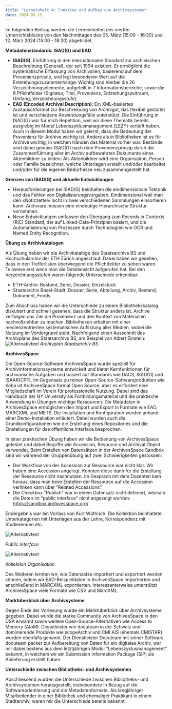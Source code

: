 ```yaml
---
title: "Lerneinheit 4: Funktion und Aufbau von Archivsystemen"
date: 2024-03-12
---
```

Im folgenden Beitrag werden die Lerneinheiten des vierten Unterrichtsblocks von den Nachmittagen des 05. März (15:00 - 16:30) und 12. März 2024 (15:00 - 18:30) abgebildet.
 
**Metadatenstandards: ISAD(G) und EAD**

- **ISAD(G)**: Einführung in den internationalen Standard zur archivischen Beschreibung (General), der seit 1994 existiert. Er ermöglicht die systematische Erfassung von Archivalien, basierend auf dem Provenienzprinzip, und legt besonderen Wert auf die Entstehungszusammenhänge. Wichtig sind hierbei die 26 Verzeichnungselemente, aufgeteilt in 7 Informationsbereiche, sowie die 6 Pflichtfelder (Signatur, Titel, Provenienz, Entstehungszeitraum, Umfang, Verzeichnungsstufe).
- **EAD (Encoded Archival Description)**: Ein XML-basiertes Austauschformat zur Beschreibung von Archivgut, das flexibel gestaltet ist und verschiedene Anwendungsfälle unterstützt.
Die Einführung in ISAD(G) war für mich Repetition, weil wir diese Thematik bereits ausgiebig im Modul Lebenszyklusmanagement (LEZY) vertieft haben. Auch in diesem Modul haben wir gelernt, dass die Bedeutung der Provenienz für Archive wichtig ist. Anders als in Bibliotheken ist es für Archive wichtig, in welchen Händen das Material vorher war. Bestände sind dabei gemäss ISAD(G) nach dem Provenienzprinzip durch die Zusammenführung aller im Archiv aufbewahrten Dokumente eines Aktenbildner zu bilden: Als Aktenbildner wird eine Organisation, Person oder Familie bezeichnet, welche Unterlagen erstellt und/oder bearbeitet und/oder für die eigenen Bedürfnisse neu zusammengestellt hat.

**Grenzen von ISAD(G) und aktuelle Entwicklungen**

- Herausforderungen bei ISAD(G) beinhalten die eindimensionale Tektonik und das Fehlen von Digitalisierungsvorgaben. Eindimensional weil man den «Notizzettel» nicht in zwei verschiedenen Sammlungen einsortieren kann. Archivare müssen eine eindeutige Hierarchische Struktur vornehmen. 
- Neue Entwicklungen umfassen den Übergang zum Records in Contexts (RiC) Standard, der auf Linked-Data-Prinzipien basiert, und die Automatisierung von Prozessen durch Technologien wie OCR und Named Entity Recognition.

**Übung zu Archivkatalogen**

Als Übung haben wir die Archivkataloge des Staatsarchivs BS und Hochschularchiv der ETH Zürich angeschaut. Dabei haben wir gesehen, dass in den Trefferlisten überwiegend die Pflichtfelder zu sehen waren. Teilweise erst wenn man die Detailansicht aufgerufen hat. Bei den Verzeichnungsstufen waren folgende Unterschiede erkennbar:
- ETH-Archiv: Bestand, Serie, Dossier, Einzelstück
- Staatsarchiv Basel-Stadt: Dossier, Serie, Abteilung, Archiv, Bestand, Dokument, Fonds

Zum Abschluss haben wir die Unterschiede zu einem Bibliothekskatalog diskutiert und schnell gesehen, dass die Struktur anders ist. Archive verfolgen das Ziel die Provenienz und den Kontext von Materialien nachvollziehbar zu machen. Bibliotheken arbeiten mit einer medienzentrierten systematischen Auflistung aller Medien, wobei die Nutzung im Vordergrund steht. Nachfolgend einen Ausschnitt des Archivplans des Staatsarchivs BS, am Beispiel von Albert Einstein:
![Alternativtext](https://jonasbracchi.github.io/bain-lerntagebuch/images/archivplan_einstein.png)
*Archivplan Staatsarchiv BS*

**ArchivesSpace**

Die Open-Source-Software ArchivesSpace wurde speziell für Archivinformationssysteme entwickelt und bietet Kernfunktionen für archivarische Aufgaben und basiert auf Standards wie DACS, ISAD(G) und ISAAR(CPF). Im Gegensatz zu reinen Open-Source-Softwareprodukten wie Koha ist ArchivesSpace formal Open Source, aber es erfordert eine Mitgliedschaft im Verein für professionelle Nutzung. Dabei sind das Handbuch der NY University als Fortbildungsmaterial und die praktische Anwendung in Übungen wichtige Ressourcen.
Die Metadaten in ArchivesSpace ermöglichen den Import und Export in Formate wie EAD, MARCXML und METS. Die Installation und Konfiguration wurden anhand einer Demo-Installation erläutert. Dabei wurden auch die Grundkonfigurationen wie die Erstellung eines Repositories und die Einstellungen für das öffentliche Interface besprochen.

In einer praktischen Übung haben wir die Bedienung von ArchivesSpace getestet und dabei Begriffe wie Accession, Resource und Archival Object verwendet. Beim Erstellen von Datensätzen in der ArchivesSpace Sandbox sind wir während der Gruppenübung auf zwei Schwierigkeiten gestossen:
- Der Workflow von der Accession zur Ressource war nicht klar. Wir haben eine Accession angelegt. Konnten diese dann für die Erstellung der Ressource nicht nachnutzen. Im Gespräch mit dem Dozenten kam heraus, dass man beim Erstellen der Ressource auf die Accession verlinken kann über “Related Accessions”.
- Die Checkbox "Publish" war in einem Datensatz nicht definiert, weshalb die Daten im "public interface" nicht angezeigt wurden: https://sandbox.archivesspace.org/

Endergebnis war ein Vorlass von Kurt Wüthrich. Die Kollektion beinhaltete Unterkategorien mit Unterlagen aus der Lehre, Korrespondenz mit Studierenden etc.

![Alternativtext](https://jonasbracchi.github.io/bain-lerntagebuch/images/public_interface.png)

*Public Interface*

![Alternativtext](https://jonasbracchi.github.io/bain-lerntagebuch/images/collection_organisation.png)

*Kollektion Organisation*


Des Weiteren lernten wir, wie Datensätze importiert und exportiert werden können, indem wir EAD-Beispieldaten in ArchivesSpace importierten und anschließend in MARCXML exportierten. Interessanterweise unterstützt ArchivesSpace viele Formate wie CSV und MarcXML.

**Marktüberblick über Archivsysteme**

Gegen Ende der Vorlesung wurde ein Marktüberblick über Archivsysteme gegeben. Dabei wurde die starke Community von ArchivesSpace in den USA erwähnt sowie weitere Open-Source-Alternativen wie Access to Memory (AtoM). Dienstleister wie docuteam in der Schweiz und dominierende Produkte wie scopeArchiv und CMI AIS (ehemals CMISTAR) wurden ebenfalls genannt. Der Dienstleister Docuteam mit seiner Software docuteam packer zur Aufbereitung von Daten für ein digitales Archiv, war mir dabei bestens aus dem letztjährigen Modul "Lebenszyklusmanagement" bekannt, in welchem wir ein Submission Information Package (SIP) als Ablieferung erstellt haben. 

**Unterschiede zwischen Bibliotheks- und Archivsystemen**

Abschliessend wurden die Unterschiede zwischen Bibliotheks- und Archivsystemen herausgestellt, insbesondere in Bezug auf die Softwareorientierung und die Metadatenformate. Als langjähriger Mitarbeitender in einer Bibliothek und ehemaliger Praktikant in einem Stadtarchiv, waren mir die Unterschiede bereits bekannt.
